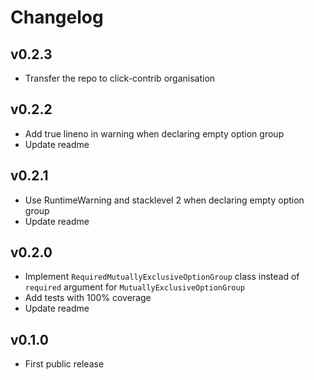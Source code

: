 # Changelog

## v0.2.3
* Transfer the repo to click-contrib organisation

## v0.2.2
* Add true lineno in warning when declaring empty option group
* Update readme

## v0.2.1
* Use RuntimeWarning and stacklevel 2 when declaring empty option group
* Update readme

## v0.2.0
* Implement `RequiredMutuallyExclusiveOptionGroup` class instead of `required` argument for `MutuallyExclusiveOptionGroup`
* Add tests with 100% coverage
* Update readme

## v0.1.0
* First public release
